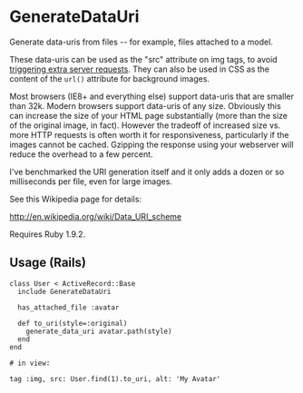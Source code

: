 GenerateDataUri
===============

Generate data-uris from files -- for example, files attached to a model.

These data-uris can be used as the "src" attribute on img tags, to avoid [triggering extra server requests](http://developer.yahoo.com/performance/rules.html#num_http). They can also be used in CSS as the content of the `url()` attribute for background images.

Most browsers (IE8+ and everything else) support data-uris that are smaller than 32k. Modern browsers support data-uris of any size. Obviously this can increase the size of your HTML page substantially (more than the size of the original image, in fact). However the tradeoff of increased size vs. more HTTP requests is often worth it for responsiveness, particularly if the images cannot be cached. Gzipping the response using your webserver will reduce the overhead to a few percent.

I've benchmarked the URI generation itself and it only adds a dozen or so milliseconds per file, even for large images.

See this Wikipedia page for details:

  http://en.wikipedia.org/wiki/Data_URI_scheme

Requires Ruby 1.9.2.

Usage (Rails)
-------------

    class User < ActiveRecord::Base
      include GenerateDataUri
      
      has_attached_file :avatar
      
      def to_uri(style=:original)
        generate_data_uri avatar.path(style)
      end
    end
    
    # in view:
    
    tag :img, src: User.find(1).to_uri, alt: 'My Avatar'